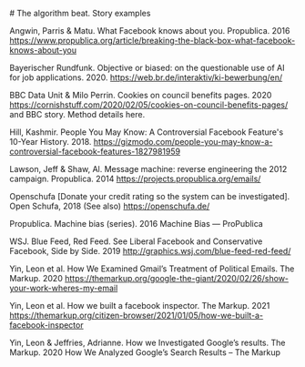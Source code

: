 # The algorithm beat. Story examples

Angwin, Parris & Matu. What Facebook knows about you. Propublica. 2016
https://www.propublica.org/article/breaking-the-black-box-what-facebook-knows-about-you

Bayerischer Rundfunk. Objective or biased: on the questionable use of AI for job applications. 2020.
https://web.br.de/interaktiv/ki-bewerbung/en/

BBC Data Unit & Milo Perrin. Cookies on council benefits pages. 2020
https://cornishstuff.com/2020/02/05/cookies-on-council-benefits-pages/ and BBC story. Method details here.

Hill, Kashmir. People You May Know: A Controversial Facebook Feature's 10-Year History. 2018.
https://gizmodo.com/people-you-may-know-a-controversial-facebook-features-1827981959

Lawson, Jeff & Shaw, Al. Message machine: reverse engineering the 2012 campaign. Propublica. 2014
https://projects.propublica.org/emails/

Openschufa [Donate your credit rating so the system can be investigated]. Open Schufa, 2018 (See also)
https://openschufa.de/

Propublica. Machine bias (series). 2016
Machine Bias — ProPublica

WSJ. Blue Feed, Red Feed. See Liberal Facebook and Conservative Facebook, Side by Side. 2019
http://graphics.wsj.com/blue-feed-red-feed/

Yin, Leon et al. How We Examined Gmail’s Treatment of Political Emails. The Markup. 2020
https://themarkup.org/google-the-giant/2020/02/26/show-your-work-wheres-my-email

Yin, Leon et al. How we built a facebook inspector. The Markup. 2021
https://themarkup.org/citizen-browser/2021/01/05/how-we-built-a-facebook-inspector

Yin, Leon & Jeffries, Adrianne. How we Investigated Google’s results. The Markup. 2020
How We Analyzed Google’s Search Results – The Markup

